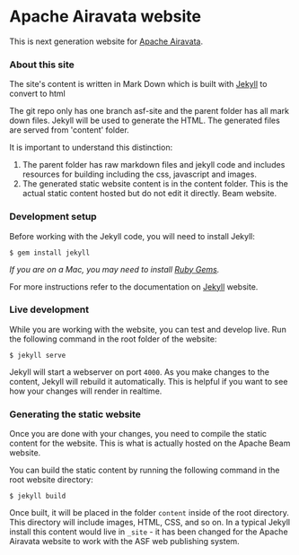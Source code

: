 # Apache Airavata website

This is next generation website for [Apache Airavata](http://airavata.apache.org).

### About this site
The site's content is written in Mark Down which is built with [Jekyll](http://jekyllrb.com/) to convert to html

The git repo only has one branch asf-site and the parent folder has all mark down files. Jekyll will be used to generate the HTML. The generated files are served from 'content' folder.

It is important to understand this distinction:

1. The parent folder has raw markdown files and jekyll code and includes resources for building including the css, javascript and images. 
1. The generated static website content is in the content folder. This is the actual static content hosted but do not edit it directly. 
Beam website.

### Development setup
Before working with the Jekyll code, you will need to install Jekyll:

    $ gem install jekyll

*If you are on a Mac, you may need to install
[Ruby Gems](https://rubygems.org/pages/download).*

For more instructions refer to the documentation on [Jekyll](http://jekyllrb.com/) website. 

### Live development
While you are working with the website, you can test and develop live. Run the
following command in the root folder of the website:

    $ jekyll serve

Jekyll will start a webserver on port `4000`. As you make changes to the
content, Jekyll will rebuild it automatically. This is helpful if you want to see
how your changes will render in realtime.

### Generating the static website
Once you are done with your changes, you need to compile the static
content for the website. This is what is actually hosted 
on the Apache Beam website.

You can build the static content by running the following command in the root
website directory:

    $ jekyll build

Once built, it will be placed in the folder `content` inside of the root directory. 
This directory will include images, HTML, CSS, and so on. In a typical Jekyll install
this content would live in `_site` - it has been changed for the Apache Airavata website
to work with the ASF web publishing system.
